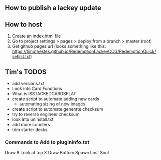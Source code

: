 ## How to publish a lackey update

## How to host

1) Create an index.html file
2) Go to project settings > pages > deploy from a branch > master (root)
3) Get github pages url (looks something like this: https://timothestes.github.io/RedemptionLackeyCCG/RedemptionQuick/setlist.txt)

## Tim's TODOS

- add versions.txt
- Look into Card Functions
- What is ISSTACKEDCARDSFLAT
- create script to automate adding new cards
  - automating sizing of new images
- create script to automate generate checksum
- try to reverse engineer checksum
- look into uninstall.txt
- add more counters
- trim starter decks

### Commands to Add to plugininfo.txt

Draw 8
Look at top X
Draw Bottom
Spawn Lost Soul




